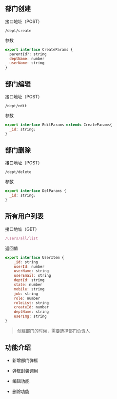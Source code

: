 ## 部门创建

接口地址（POST）

```shell
/dept/create
```

参数

```js
export interface CreateParams {
  parentId?: string
  deptName: number
  userName: string
}
```

## 部门编辑

接口地址（POST）

```shell
/dept/edit
```

参数

```js
export interface EditParams extends CreateParams{
  _id: string;
}
```

## 部门删除

接口地址（POST）

```shell
/dept/delete
```

参数

```js
export interface DelParams {
  _id: string;
}
```

## 所有用户列表

接口地址（GET）

```js
/users/all/list
```

返回值

```js
export interface UserItem {
    _id: string
    userId: number
    userName: string
    userEmail: string
    deptId: string
    state: number
    mobile: string
    job: string
    role: number
    roleList: string
    createId: number
    deptName: string
    userImg: string
}
```

> 创建部门的时候，需要选择部门负责人

## 功能介绍

- 新增部门弹框

- 弹框封装调用

- 编辑功能

- 删除功能
